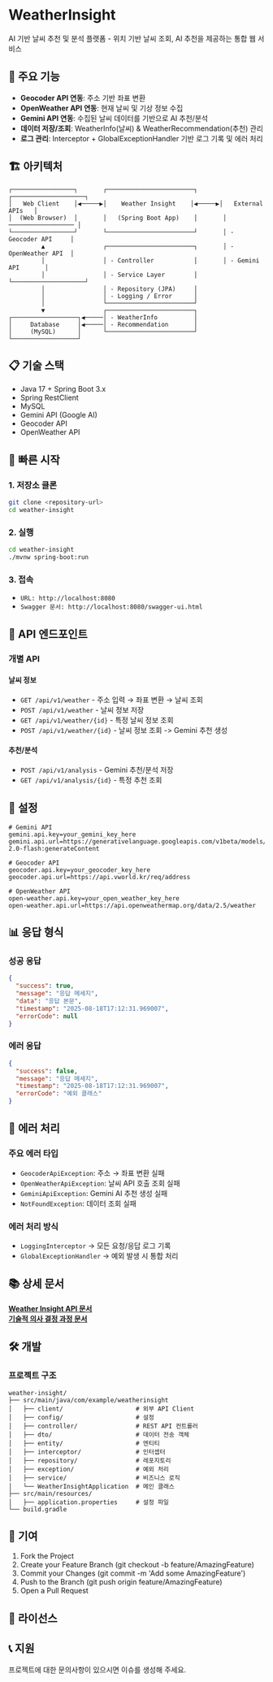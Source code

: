 # WeatherInsight

AI 기반 날씨 추천 및 분석 플랫폼 - 위치 기반 날씨 조회, AI 추천을 제공하는 통합 웹 서비스

## 🚀 주요 기능

- **Geocoder API 연동**: 주소 기반 좌표 변환
- **OpenWeather API 연동**: 현재 날씨 및 기상 정보 수집
- **Gemini API 연동**: 수집된 날씨 데이터를 기반으로 AI 추천/분석
- **데이터 저장/조회**: WeatherInfo(날씨) & WeatherRecommendation(추천) 관리
- **로그 관리**: Interceptor + GlobalExceptionHandler 기반 로그 기록 및 에러 처리

## 🏗️ 아키텍처

```
┌─────────────────┐       ┌────────────────────────┐       ┌────────────────────┐
│   Web Client    │◀─────▶│    Weather Insight    │◀─────▶│   External APIs   │
│  (Web Browser)  │       │   (Spring Boot App)    │       │ ────────────────── │
└─────────────────┘       └────────────────────────┘       │ - Geocoder API     │
         ▲                ┌────────────────────────┐       │ - OpenWeather API  │
         │                │ - Controller           │       │ - Gemini API       │
         │                │ - Service Layer        │       └────────────────────┘
         │                │ - Repository (JPA)     │
         │                │ - Logging / Error      │
         │                └────────────────────────┘
         ▼                ┌────────────────────────┐
┌──────────────────┐◀─────│ - WeatherInfo          │
│     Database     │◀─────│ - Recommendation       │
│     (MySQL)      │      └────────────────────────┘
└──────────────────┘
```

## 📋 기술 스택

- Java 17 + Spring Boot 3.x
- Spring RestClient
- MySQL
- Gemini API (Google AI)
- Geocoder API
- OpenWeather API

## 🚀 빠른 시작

### 1. 저장소 클론
```bash
git clone <repository-url>
cd weather-insight
```
### 2. 실행
```bash
cd weather-insight
./mvnw spring-boot:run
```
### 3. 접속

- `URL: http://localhost:8080`
- `Swagger 문서: http://localhost:8080/swagger-ui.html`

## 🔌 API 엔드포인트

### 개별 API

#### 날씨 정보

- `GET /api/v1/weather` - 주소 입력 → 좌표 변환 → 날씨 조회
- `POST /api/v1/weather` - 날씨 정보 저장
- `GET /api/v1/weather/{id}` - 특정 날씨 정보 조회
- `POST /api/v1/weather/{id}` - 날씨 정보 조회 -> Gemini 추천 생성

#### 추천/분석

- `POST /api/v1/analysis` - Gemini 추천/분석 저장
- `GET /api/v1/analysis/{id}` - 특정 추천 조회

## 🔧 설정

```properties
# Gemini API
gemini.api.key=your_gemini_key_here
gemini.api.url=https://generativelanguage.googleapis.com/v1beta/models/gemini-2.0-flash:generateContent

# Geocoder API
geocoder.api.key=your_geocoder_key_here
geocoder.api.url=https://api.vworld.kr/req/address

# OpenWeather API
open-weather.api.key=your_open_weather_key_here
open-weather.api.url=https://api.openweathermap.org/data/2.5/weather
```

## 📊 응답 형식

### 성공 응답
```json
{
  "success": true,
  "message": "응답 메세지",
  "data": "응답 본문",
  "timestamp": "2025-08-18T17:12:31.969007",
  "errorCode": null
}
```

### 에러 응답
```json
{
  "success": false,
  "message": "응답 메세지",
  "timestamp": "2025-08-18T17:12:31.969007",
  "errorCode": "예외 클래스"
}
```

## 🚨 에러 처리

### 주요 에러 타입

- `GeocoderApiException`: 주소 → 좌표 변환 실패
- `OpenWeatherApiException`: 날씨 API 호출 조회 실패
- `GeminiApiException`: Gemini AI 추천 생성 실패
- `NotFoundException`: 데이터 조회 실패

### 에러 처리 방식

- `LoggingInterceptor` → 모든 요청/응답 로그 기록
- `GlobalExceptionHandler` → 예외 발생 시 통합 처리

## 📚 상세 문서

[**Weather Insight API 문서**](docs/api.md)  
[**기술적 의사 결정 과정 문서**](docs/decision-making.md)

## 🛠️ 개발

### 프로젝트 구조
```
weather-insight/
├── src/main/java/com/example/weatherinsight
│   ├── client/                    # 외부 API Client
│   ├── config/                    # 설정
│   ├── controller/                # REST API 컨트롤러
│   ├── dto/                       # 데이터 전송 객체
│   ├── entity/                    # 엔티티
│   ├── interceptor/               # 인터셉터
│   ├── repository/                # 레포지토리
│   ├── exception/                 # 예외 처리
│   ├── service/                   # 비즈니스 로직
│   └── WeatherInsightApplication  # 메인 클래스
├── src/main/resources/
│   ├── application.properties     # 설정 파일
└── build.gradle
```

## 🤝 기여

1. Fork the Project
2. Create your Feature Branch (git checkout -b feature/AmazingFeature)
3. Commit your Changes (git commit -m 'Add some AmazingFeature')
4. Push to the Branch (git push origin feature/AmazingFeature)
5. Open a Pull Request

## 📄 라이선스

## 📞 지원

프로젝트에 대한 문의사항이 있으시면 이슈를 생성해 주세요.

